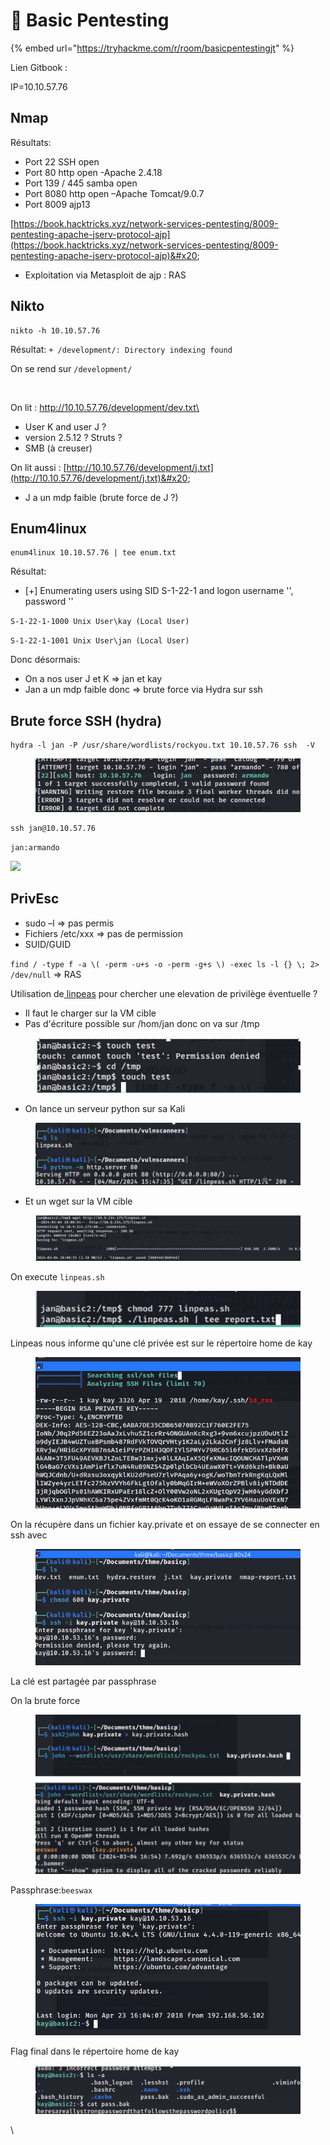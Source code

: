 # 💼 Basic Pentesting

{% embed url="https://tryhackme.com/r/room/basicpentestingjt" %}

Lien Gitbook :&#x20;

IP=10.10.57.76 &#x20;

## Nmap&#x20;



Résultats:

* Port 22 SSH open&#x20;
* Port 80 http open -Apache 2.4.18&#x20;
* Port 139 / 445 samba open&#x20;
* Port 8080 http open –Apache Tomcat/9.0.7&#x20;
* Port 8009 ajp13&#x20;

&#x20;[https://book.hacktricks.xyz/network-services-pentesting/8009-pentesting-apache-jserv-protocol-ajp](https://book.hacktricks.xyz/network-services-pentesting/8009-pentesting-apache-jserv-protocol-ajp)&#x20;

* Exploitation via Metasploit de ajp  : RAS &#x20;

## &#x20;Nikto&#x20;

```
nikto -h 10.10.57.76
```

&#x20;Résultat: `+ /development/: Directory indexing found`&#x20;

&#x20;On se rend sur `/development/`

<img src="https://lh7-us.googleusercontent.com/lnbANnNfmr9A-wz2Bryp-9vsmW_viu64YV3Vmdc4H7nUBqczCZlCSph4tU6XJR8drR9uz1b4QGq7FcxHo95dlt6khUsolRM0dhJlhx6LGcjCQf9fMP85YS55sVYW2vzfnz8XjDJgptr2DJuYvPicliw" alt="" data-size="original">

&#x20;On lit : [http://10.10.57.76/development/dev.txt\
](http://10.10.57.76/development/dev.txt)

* User K and user J ?&#x20;
* version 2.5.12 ? Struts ?&#x20;
* SMB (à creuser)&#x20;

On lit aussi : [http://10.10.57.76/development/j.txt](http://10.10.57.76/development/j.txt)&#x20;

* J a un mdp faible (brute force de J ?)&#x20;

## Enum4linux&#x20;

```
enum4linux 10.10.57.76 | tee enum.txt
```

Résultat:

* \[+] Enumerating users using SID S-1-22-1 and logon username '', password ''&#x20;

`S-1-22-1-1000 Unix User\kay (Local User)`&#x20;

`S-1-22-1-1001 Unix User\jan (Local User)`&#x20;

&#x20;Donc désormais:

* On a nos user J et K => jan et kay&#x20;
* Jan a un mdp faible donc => brute force via Hydra sur ssh&#x20;

## Brute force SSH (hydra)

```
hydra -l jan -P /usr/share/wordlists/rockyou.txt 10.10.57.76 ssh  -V 
```

<figure><img src=".gitbook/assets/image (63).png" alt=""><figcaption></figcaption></figure>

```
ssh jan@10.10.57.76 
```

`jan:armando`&#x20;

![](https://lh7-us.googleusercontent.com/\_UzGvjexJEu6Fwdvqfv448VoWwGGtob-u75kqd0kWJMYJ0Vzd9YxiPfGOxQR9ALqftD2D0IZjhvlcT7vBrD8dpQOIOQ3AAi5brj7VWDqyvZNpKPlAZ5sEfn7TlQLzyBDONEUyr26MBd4izLLxyR0XA4)

## &#x20;PrivEsc

* sudo –l => pas permis&#x20;
* Fichiers /etc/xxx => pas de permission&#x20;
* SUID/GUID &#x20;

`find / -type f -a \( -perm -u+s -o -perm -g+s \) -exec ls -l {} \; 2> /dev/null`   => RAS&#x20;

Utilisation de[ linpeas](https://github.com/carlospolop/PEASS-ng/tree/master/linPEAS) pour chercher une elevation de privilège éventuelle ?&#x20;

* Il faut le charger sur la VM cible&#x20;
* Pas d'écriture possible sur /hom/jan donc on va sur /tmp&#x20;

<figure><img src=".gitbook/assets/image (65).png" alt=""><figcaption></figcaption></figure>

* On lance un serveur python sur sa Kali&#x20;

<figure><img src=".gitbook/assets/image (64).png" alt=""><figcaption></figcaption></figure>

* Et un wget sur la VM cible&#x20;

<figure><img src=".gitbook/assets/image (66).png" alt=""><figcaption></figcaption></figure>

On execute `linpeas.sh`

<figure><img src=".gitbook/assets/image (67).png" alt=""><figcaption></figcaption></figure>

&#x20;Linpeas nous informe qu'une clé privée est sur le répertoire home de kay&#x20;

<figure><img src=".gitbook/assets/image (69).png" alt=""><figcaption></figcaption></figure>

On la récupère dans un fichier kay.private et on essaye de se connecter en ssh avec &#x20;

<figure><img src=".gitbook/assets/image (71).png" alt=""><figcaption></figcaption></figure>

La clé est partagée par passphrase&#x20;

On la brute force&#x20;

<figure><img src=".gitbook/assets/image (73).png" alt=""><figcaption></figcaption></figure>

Passphrase:`beeswax`&#x20;

<figure><img src=".gitbook/assets/image (74).png" alt=""><figcaption></figcaption></figure>

Flag final dans le répertoire home de kay&#x20;

<figure><img src=".gitbook/assets/image (75).png" alt=""><figcaption></figcaption></figure>

&#x20;

&#x20;

&#x20;

&#x20;

&#x20;

&#x20;

&#x20;

&#x20;

&#x20;

\

